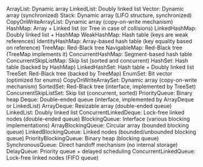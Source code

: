 ArrayList: Dynamic array
LinkedList: Doubly linked list
Vector: Dynamic array (synchronized)
Stack: Dynamic array (LIFO structure, synchronized)
CopyOnWriteArrayList: Dynamic array (copy-on-write mechanism)
HashMap: Array + Linked list (or Tree in case of collisions)
LinkedHashMap: Doubly linked list + HashMap
WeakHashMap: Hash table (keys are weak references)
IdentityHashMap: Array-based hash table (key equality based on reference)
TreeMap: Red-Black tree
NavigableMap: Red-Black tree (TreeMap implements it)
ConcurrentHashMap: Segment-based hash table
ConcurrentSkipListMap: Skip list (sorted and concurrent)
HashSet: Hash table (backed by HashMap)
LinkedHashSet: Hash table + Doubly linked list
TreeSet: Red-Black tree (backed by TreeMap)
EnumSet: Bit vector (optimized for enums)
CopyOnWriteArraySet: Dynamic array (copy-on-write mechanism)
SortedSet: Red-Black tree (interface, implemented by TreeSet)
ConcurrentSkipListSet: Skip list (concurrent, sorted)
PriorityQueue: Binary heap
Deque: Double-ended queue (interface, implemented by ArrayDeque or LinkedList)
ArrayDeque: Resizable array (double-ended queue)
LinkedList: Doubly linked list
ConcurrentLinkedDeque: Lock-free linked nodes (double-ended queue)
BlockingQueue: Interface (various blocking implementations)
ArrayBlockingQueue: Circular array (bounded blocking queue)
LinkedBlockingQueue: Linked nodes (bounded/unbounded blocking queue)
PriorityBlockingQueue: Binary heap (blocking queue)
SynchronousQueue: Direct handoff mechanism (no internal storage)
DelayQueue: Priority queue + delayed scheduling
ConcurrentLinkedQueue: Lock-free linked nodes (FIFO queue)